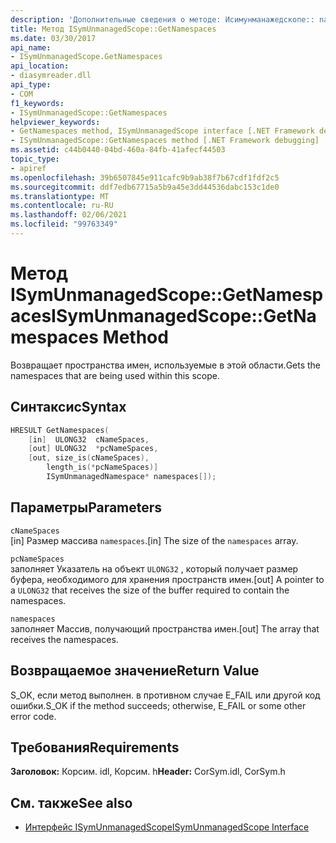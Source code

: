 ```yaml
---
description: 'Дополнительные сведения о методе: Исимунманажедскопе:: namespace'
title: Метод ISymUnmanagedScope::GetNamespaces
ms.date: 03/30/2017
api_name:
- ISymUnmanagedScope.GetNamespaces
api_location:
- diasymreader.dll
api_type:
- COM
f1_keywords:
- ISymUnmanagedScope::GetNamespaces
helpviewer_keywords:
- GetNamespaces method, ISymUnmanagedScope interface [.NET Framework debugging]
- ISymUnmanagedScope::GetNamespaces method [.NET Framework debugging]
ms.assetid: c44b0440-04bd-460a-84fb-41afecf44503
topic_type:
- apiref
ms.openlocfilehash: 39b6507845e911cafc9b9ab38f7b67cdf1fdf2c5
ms.sourcegitcommit: ddf7edb67715a5b9a45e3dd44536dabc153c1de0
ms.translationtype: MT
ms.contentlocale: ru-RU
ms.lasthandoff: 02/06/2021
ms.locfileid: "99763349"
---
```

# <a name="isymunmanagedscopegetnamespaces-method"></a><span data-ttu-id="428bd-103">Метод ISymUnmanagedScope::GetNamespaces</span><span class="sxs-lookup"><span data-stu-id="428bd-103">ISymUnmanagedScope::GetNamespaces Method</span></span>

<span data-ttu-id="428bd-104">Возвращает пространства имен, используемые в этой области.</span><span class="sxs-lookup"><span data-stu-id="428bd-104">Gets the namespaces that are being used within this scope.</span></span>  
  
## <a name="syntax"></a><span data-ttu-id="428bd-105">Синтаксис</span><span class="sxs-lookup"><span data-stu-id="428bd-105">Syntax</span></span>  
  
```cpp  
HRESULT GetNamespaces(  
    [in]  ULONG32  cNameSpaces,  
    [out] ULONG32  *pcNameSpaces,  
    [out, size_is(cNameSpaces),  
        length_is(*pcNameSpaces)]  
        ISymUnmanagedNamespace* namespaces[]);  
```  
  
## <a name="parameters"></a><span data-ttu-id="428bd-106">Параметры</span><span class="sxs-lookup"><span data-stu-id="428bd-106">Parameters</span></span>  

 `cNameSpaces`  
 <span data-ttu-id="428bd-107">[in] Размер массива `namespaces`.</span><span class="sxs-lookup"><span data-stu-id="428bd-107">[in] The size of the `namespaces` array.</span></span>  
  
 `pcNameSpaces`  
 <span data-ttu-id="428bd-108">заполняет Указатель на объект `ULONG32` , который получает размер буфера, необходимого для хранения пространств имен.</span><span class="sxs-lookup"><span data-stu-id="428bd-108">[out] A pointer to a `ULONG32` that receives the size of the buffer required to contain the namespaces.</span></span>  
  
 `namespaces`  
 <span data-ttu-id="428bd-109">заполняет Массив, получающий пространства имен.</span><span class="sxs-lookup"><span data-stu-id="428bd-109">[out] The array that receives the namespaces.</span></span>  
  
## <a name="return-value"></a><span data-ttu-id="428bd-110">Возвращаемое значение</span><span class="sxs-lookup"><span data-stu-id="428bd-110">Return Value</span></span>  

 <span data-ttu-id="428bd-111">S_OK, если метод выполнен. в противном случае E_FAIL или другой код ошибки.</span><span class="sxs-lookup"><span data-stu-id="428bd-111">S_OK if the method succeeds; otherwise, E_FAIL or some other error code.</span></span>  
  
## <a name="requirements"></a><span data-ttu-id="428bd-112">Требования</span><span class="sxs-lookup"><span data-stu-id="428bd-112">Requirements</span></span>  

 <span data-ttu-id="428bd-113">**Заголовок:** Корсим. idl, Корсим. h</span><span class="sxs-lookup"><span data-stu-id="428bd-113">**Header:** CorSym.idl, CorSym.h</span></span>  
  
## <a name="see-also"></a><span data-ttu-id="428bd-114">См. также</span><span class="sxs-lookup"><span data-stu-id="428bd-114">See also</span></span>

- [<span data-ttu-id="428bd-115">Интерфейс ISymUnmanagedScope</span><span class="sxs-lookup"><span data-stu-id="428bd-115">ISymUnmanagedScope Interface</span></span>](isymunmanagedscope-interface.md)
